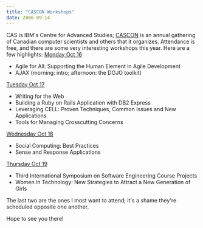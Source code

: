 ```yaml
---
title: "CASCON Workshops"
date: 2006-09-14
---
```

CAS is IBM's Centre for Advanced Studies; <a href="https://www-927.ibm.com/ibm/cas/cascon_main/index.shtml">CASCON</a> is an annual gathering of Canadian computer scientists and others that it organizes.  Attendance is free, and there are some very interesting workshops this year.  Here are a few highlights:
<a href="https://www-927.ibm.com/ibm/cas/cascon/workshops/mon.shtml">Monday Oct 16</a>
<ul>
  <li>Agile for All: Supporting the Human Element in Agile Development</li>
  <li>AJAX (morning: intro; afternoon: the DOJO toolkit)</li>
</ul>
<a href="https://www-927.ibm.com/ibm/cas/cascon/workshops/tue.shtml">Tuesday Oct 17</a>
<ul>
  <li>Writing for the Web</li>
  <li>Building a Ruby on Rails Application with DB2 Express</li>
  <li>Leveraging CELL: Proven Techniques, Common Issues and New Applications</li>
  <li>Tools for Managing Crosscutting Concerns</li>
</ul>
<a href="https://www-927.ibm.com/ibm/cas/cascon/workshops/wed.shtml">Wednesday Oct 18</a>
<ul>
  <li>Social Computing: Best Practices</li>
  <li>Sense and Response Applications</li>
</ul>
<a href="https://www-927.ibm.com/ibm/cas/cascon/workshops/thu.shtml">Thursday Oct 19</a>
<ul>
  <li>Third International Symposium on Software Engineering Course Projects</li>
  <li>Women in Technology: New Strategies to Attract a New Generation of Girls</li>
</ul>
The last two are the ones I most want to attend; it's a shame they're scheduled opposite one another.

Hope to see you there!
